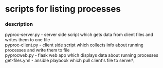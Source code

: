 # scripts for listing processes
### description
pyproc-server.py - server side script which gets data from client files and writes them to one file\
pyproc-client.py - client side script which collects info about running processes and write them to file\
pyprocweb.py - flask web app which displays data about running processes\
get-files.yml - ansible playbook which pull client's file to server\
